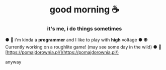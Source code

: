 <h1 align="center">good morning ☕</h1>
<h3 align="center">it's me, i do things sometimes</h2>

● 🎅 i'm kinda a **programmer** and I like to play with **high** voltage
● 👽 Currently working on a roughlite game! (may see some day in the wild)
● 🍅 [https://pomajdorownia.pl/](https://pomajdorownia.pl/)

anyway<br>
